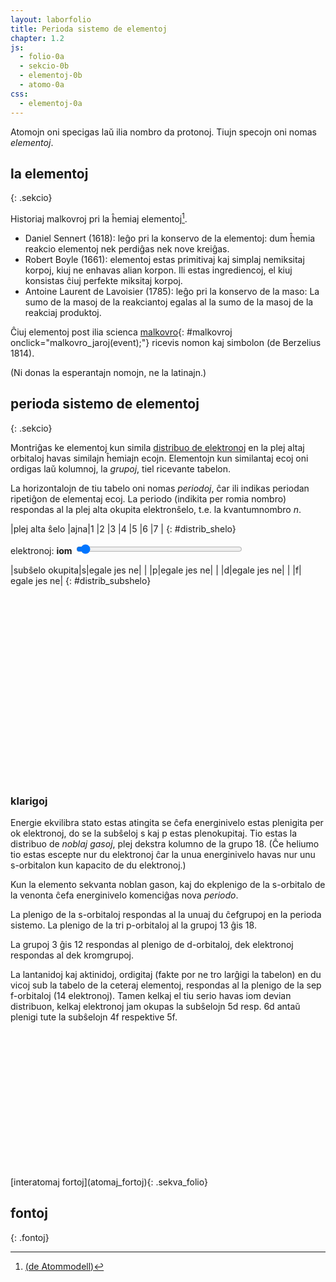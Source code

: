 ```yaml
---
layout: laborfolio
title: Perioda sistemo de elementoj
chapter: 1.2
js:
  - folio-0a
  - sekcio-0b
  - elementoj-0b
  - atomo-0a
css:
  - elementoj-0a
---
```


Atomojn oni specigas laŭ ilia nombro da protonoj. Tiujn specojn oni nomas *elementoj*.

## la elementoj
{: .sekcio}

Historiaj malkovroj pri la ĥemiaj elementoj[^C1].

- Daniel Sennert (1618): leĝo pri la konservo de la elementoj: dum ĥemia reakcio elementoj nek perdiĝas nek nove kreiĝas.
- Robert Boyle (1661): elementoj estas primitivaj kaj simplaj nemiksitaj korpoj, kiuj ne enhavas alian korpon. Ili estas ingrediencoj, el kiuj konsistas ĉiuj perfekte miksitaj korpoj.
- Antoine Laurent de Lavoisier (1785): leĝo pri la konservo de la maso: La sumo de la masoj de la reakciantoj egalas al la sumo de la masoj de la reakciaj produktoj.


Ĉiuj elementoj post ilia scienca [malkovro](#malkovroj){: #malkovroj onclick="malkovro_jaroj(event);"} ricevis 
nomon kaj simbolon (de Berzelius 1814).

<script>
lanĉe(()=>{
    const el = ĝi("#elisto");
    for (let e=1; e<21; e++) {
        el.append(kreu("span",{class: "kadro"},e))
    }
    el.append("...");
});


function malkovro_jaroj() {
    const el = ĝi("#elisto");
    const malkovroj = Elemento.laŭ_jaro().entries();
    for (e of el.children) {
        const mk = malkovroj.next().value[1];
        e.innerHTML = `${mk[0]}: <b>?</b>`;
        atributoj(e, { "data": mk[1] });
        kiam_klako(e, (event) => {
            const d = event.currentTarget;
            //const s = d.getAttribute("data");
            const elm = Elemento.smb(mk[1]);
            d.innerHTML = `${mk[0]}: <i>${elm.nomo}</i> (<span class="simb">${elm.simbolo}</span>)`;
        }); // ...klako
    } // for
}

/*
function malkovro_elementoj() {
    const el = ĝi("#elisto");
    const malkovroj = Elemento.laŭ_jaro().entries();
    for (e of el.children) {
        const mk = malkovroj.next().value;
        e.innerHTML = `${j}: <b>?>/b>`;
        const nomo = Elemento.smb(mk[1]).nomo;
        e.innerHTML = `${mk[0]}: <i>${nomo}</i> (<span class="simb">${mk[1]}</span>)`;
    }
}
*/


function simbolo(event) {
    const el = ĝi("#elisto");
    for (e of el.children) {
        //console.log(e.textContent)
        const n = parseInt(e.textContent);
        if (n) {
            const element = Elemento.nro(n);
            e.textContent = '';
            e.append(
                kreu("sup",{},n),
                kreu("span",{class: "simb"},element.simbolo)
            );
            atributoj(e,{title: element.nomo});
        }
    }
}
</script>
<style>
    #elisto .kadro {
        border: 1px solid black;
        background-color: #cce8ff;
        /* width: 3em;*/
        min-width: 2em;
        height: 2em;
        display: inline-block;
        padding-left: .5em;
        padding-right: .5em;
        margin-right: .3em;
        margin-bottom: .3em;
    }
    #elisto .simb {
        font-weight: bold;
        font-size: 18px;
    }
</style>
<div id="elisto"></div>
(Ni donas la esperantajn nomojn, ne la latinajn.)

<!--
H: hidrogeno, He: heliumo, Li: litio, Be: berilio, B: boro, C: karbono,
N: nitrogeno, O: oksigeno, F: fluoro, Ne: neono ktp.
-->


## perioda sistemo de elementoj
{: .sekcio}

Montriĝas ke elementoj kun simila [distribuo de elektronoj](elektrondistribuo) en la plej altaj orbitaloj 
havas similajn ĥemiajn ecojn. Elementojn kun similantaj ecoj oni ordigas laŭ kolumnoj,
la *grupoj*, tiel ricevante tabelon.

La horizontalojn de tiu tabelo oni nomas *periodoj*, ĉar ili indikas periodan ripetiĝon
de elementaj ecoj. La periodo (indikita per romia nombro) respondas al la plej alta okupita elektronŝelo, 
t.e. la kvantumnombro *n*.

<style>
    /*
    #spdf {
        display: grid;
        grid-template-columns: repeat(4,2em);
        grid-template-rows: auto;
        grid-template-areas: "h h h h" "n n n n";
    }
    #spdf .h {
        font-weight: bold;
    }
    */

  .emfazo_1 rect {
    fill: #000088 !important;
  }
  .emfazo_1 text {
    fill: white !important;
  }  

</style>    
<div id="spdf">
<!--
  <span class="h">s</span><span class="h">p</span><span class="h">d</span><span class="h">f</span>
  <span id="o_s">1</span><span id="o_p">-</span><span id="o_d">-</span><span id="o_f">-</span>
  -->
</div>

|plej alta ŝelo     |ajna|1 |2 |3 |4 |5 |6 |7 |
{: #distrib_shelo}

<label for="elektronoj">elektronoj:</label> <b><span id="elektronoj_info">iom</span></b>
<input type="range" id="elektronoj" style="width: 20em; max-width: 80%" min="0" max="32" value="1" onchange="aktualigo_ss()" oninput="aktualigo_ss()">

|subŝelo okupita|s|egale jes ne|
|               |p|egale jes ne|
|               |d|egale jes ne|
|               |f| egale jes ne|
{: #distrib_subshelo}


<div id="e_distrib"></div>

<script>
    let elementoj_tab = [];

    function tab_distrib() {
        //const dtab = ĝi("#distrib");

        // ebligu elekton de ŝelo
        const ŝeloj = ĝi("#distrib_shelo tr:first-of-type");
        for (const ch of ŝeloj.children) {
            if (ch !== ŝeloj.children.item(0)) {
                const v = ch.textContent.trim();
                const id = "ŝelo_"+v;
                const checked = (v == 1)? "checked" : "";
                ch.innerHTML = `<input type="radio" id="${id}" name="ŝelo" value="${v}" ${checked}></input><label for="${id}">${v}</label>`;
                kiam_klako(ch,aktualigo_ss);
            }
        }


        // ebligu elekton de subŝelo
        const sŝeloj = ĉiuj("#distrib_subshelo td:nth-child(2)");        
        for (const ch of sŝeloj) {
            const v = ch.textContent;
            ch1 = ch.nextElementSibling;
            let html = '';
            for (opt of ['egale','jes','ne']) {
                const checked = (opt == 'egale')? "checked" : "";
                html += `<input type="radio" id="ss_${v}_${opt}" name="ss_${v}" value="${opt}" ${checked}></input>`
                html += `<label for="ss_${v}_${opt}">${opt}</label>`
            } // for opt
            ch1.innerHTML = html;
        } // for ch
        kiam_klako("#distrib_subshelo input",aktualigo_ss);                    
    }
    

    // aktualigu la emfazon de elementoj elektitaj per ŝelo, subŝelo, elektronnombro
    function aktualigo_ss() {
        const ŝelo = ĝi("input[name='ŝelo']:checked");
        const ss_s = ĝi("input[name='ss_s']:checked");
        const ss_p = ĝi("input[name='ss_p']:checked");
        const ss_d = ĝi("input[name='ss_d']:checked");
        const ss_f = ĝi("input[name='ss_f']:checked");

        function edistr(smb,ŝ,sŝ,ne) {
            if (ŝ == 0 && ne==0 
                && ss_s.value == 'egale' && ss_p.value == 'egale'
                && ss_d.value == 'egale' && ss_f.value == 'egale') { 
                return true;
            }

            return Elemento.e_distr(smb,ŝ,sŝ,ne);

            // en ĉiu alia kazo
            return false;
        }

        let ŝv = 0;
        if (ŝelo && ŝelo.value >= 1 && ŝelo.value <=7) {
            ŝv = ŝelo.value;
        }

        // nombro da maksimuma elektronoj dependas de la ŝelo/periodo 
        const n_e = [32,2,8,8,18,18,32,32][ŝv];
        const enro = ĝi("#elektronoj");
        const einf = ĝi("#elektronoj_info");

        // console.log(ŝv+'-'+sŝv);
        // nombro da elektronoj dependas de la subŝelo...
        // laŭbezone adaptu la maksimumon de elektrono-elektilo
        atributoj(enro,{
            max: n_e, 
            value: Math.min(enro.value,n_e)
        });
        /*
        if (sŝv) {
            enro.removeAttribute("disabled");
        } else {
            enro.setAttribute("disabled","disabled");
        }
        */

        einf.textContent = enro.value == 0? "iom" : enro.value;

        // valoroj por subŝeloj 0: egale, jes: 1, ne: -1
        const ss_val = {jes: 1, ne: -1, egale:0};
        const sŝv = [
            ss_val[ss_s.value],
            ss_val[ss_p.value],
            ss_val[ss_d.value],
            ss_val[ss_f.value]];        

        // trakuru elementojn kaj emfazu laŭ elekto
        for (const e of ĉiuj("#periodsistemo .elm")) {
            const smb = e.id.split('_')[1];
            if (edistr(smb,ŝv,sŝv,enro.value)) {
                emfazo(e);
            } else {
                malemfazo(e);
            }
        }
    }

    // aktualigu la informon pri la elektron-distribu de elektita elemento (teksto)
    function aktualigo_distrib(smb) {
        if (smb) {
            const nomo = Elemento.smb(smb).nomo;
            const distrib = Elemento.e_distribuo(smb)
                .replace(/([spdf])(\d\d?)/g,'$1<sup>$2</sup>');
            ĝi("#e_distrib").innerHTML = `distribuo de <i>${nomo}</i> (<strong>${smb}</strong>): ${distrib}`
        } else {
            ĝi("#e_distrib").textContent = ''; // malplenigu
        }
    }


  lanĉe (() => {
    const ps = ĝi("#periodsistemo");
    Elemento.periodsistemo(ps,false,(de_smb,al_smb) => {
        malemfazo(ĝi(`#ps_${de_smb}`),"emfazo_1");
        aktualigo_distrib(al_smb);                
        if (al_smb) emfazo(ĝi(`#ps_${al_smb}`),"emfazo_1");
    });
    tab_distrib();

    // ŝargu apartan element-tabelon kun elektrondistribuoj...
    Elemento.json_element_tabelo((elmTab) => {
        //valTab = Elemento.laŭ_ŝelo(elmTab);
        elementoj_tab = elmTab;
        aktualigo_ss();
    });
  });
</script>

<style>
  .emfazo rect {
    fill: #5353FF; /* #9370DB */
  }
  .emfazo text.smb {
    fill: white;
  }
</style>
<svg id="periodsistemo"
    version="1.1" 
    xmlns="http://www.w3.org/2000/svg" 
    xmlns:xlink="http://www.w3.org/1999/xlink"
    width="100%"
    viewBox="0 0 195 115"
    tabindex="0">
</svg>

### klarigoj 

Energie ekvilibra stato estas atingita se ĉefa energinivelo estas plenigita per ok elektronoj, do se
la subŝeloj s kaj p estas plenokupitaj. Tio estas la distribuo de *noblaj gasoj*, plej dekstra kolumno de la grupo 18. 
(Ĉe heliumo tio estas escepte nur du elektronoj ĉar la unua energinivelo havas nur unu s-orbitalon kun kapacito de du elektronoj.)

Kun la elemento sekvanta noblan gason, kaj do ekplenigo de la s-orbitalo de la venonta ĉefa energinivelo
komenciĝas nova *periodo*. 

La plenigo de la s-orbitaloj respondas al la unuaj du ĉefgrupoj en la perioda sistemo. La plenigo de la 
tri p-orbitaloj al la grupoj 13 ĝis 18.

La grupoj 3 ĝis 12 respondas al plenigo de d-orbitaloj, 
dek elektronoj respondas al dek kromgrupoj.

La lantanidoj kaj aktinidoj, ordigitaj (fakte por ne tro larĝigi la tabelon) 
en du vicoj sub la tabelo de la ceteraj elementoj, 
respondas al la plenigo de la sep f-orbitaloj (14 elektronoj). Tamen kelkaj el tiu serio
havas iom devian distribuon, kelkaj elektronoj jam okupas la subŝelojn 5d resp. 6d antaŭ plenigi tute
la subŝelojn 4f respektive 5f.

<style>
    #perioda_sistemo {
        display: grid; 
        grid-template-rows: repeat(7,1.5em); 
        grid-template-columns: repeat(19,1.5em);
    }

    #perioda_sistemo_f {
        display: grid; 
        grid-template-rows: repeat(2,1.5em); 
        grid-template-columns: repeat(15,1.5em);
        margin-left: 4.5em;
        margin-top: 1em;
    }    
    
    #perioda_sistemo span {
        border: 1px solid black;
    }

    #perioda_sistemo span.c_prd,
    #perioda_sistemo_f span.c_prd  {
        border: none;
        text-align: center;
        padding-right: .5em;
    }

    #perioda_sistemo span.c_grp {
        border: none;
        text-align: center;
    }

    /* noblaj gasoj */
    #perioda_sistemo .c_ng {
        border-left: 2px dotted black;
        border-right: 2px dotted black;
    }
    #perioda_sistemo .c_s.c_ng {
        border-top: 2px dotted black;
    }
    #perioda_sistemo span:last-child.c_ng {
        border-bottom: 2px dotted black;
    }

    #perioda_sistemo .c_s {
        background-color: bisque;
    }

    #perioda_sistemo .c_p {
        background-color: darksalmon;
    }

    #perioda_sistemo .c_d {
        background-color: lightblue;
    }

    #perioda_sistemo_f .c_f {
        background-color: moccasin;
        border: 1px solid black;
    }



</style>
<div id="perioda_sistemo"></div>
<div id="perioda_sistemo_f"></div>

<script>
function perioda_sistemo() {
    const ps = ĝi("#perioda_sistemo");
    const ps_f = ĝi("#perioda_sistemo_f");
    const romia = (n) => { return ['0','I','II','III','IV','V','VI','VII'][n] };

    // grupnumeroj
    for (let g =1; g<=18; g++) {
        const r = (g==1 || g==18)? 1 : ((g>2 && g<13)? 4 : 2);
        ps.append(kreu("span",{
                class: 'c_grp',
                style: `grid-column-start:${g+1};grid-row-start:${r}`
            }, g));
    } 

    const ss = atommodelo.subŝeloIteraciilo();
    let result = ss.next();
    
    while (!result.done) {
        const n = result.value[0];
        const l = result.value[1];
        // nombro de orbitaloj sur subŝelo estas
        // 2 * l + 1, ĉar m: -l..+l
        const n_ele = 2 * (2*l+1);
        nl = atommodelo.subŝelo(result.value);
        //const subs = subŝeloj[l];

        if (l==0) { // Xs
            //komencu novan periodon
            ps.append(kreu("span",{
                class: 'c_prd',
                style: "grid-column-start:1;grid-row-start:"+(n+1)
            }, romia(n)));
        }

        // 1s - orbitalo
        if (nl == "1s") {
            ps.append(kreu("span",{
                class: "c_s",
                style: "grid-column-start:2;grid-row-start:2"
            }, "1s"));
            ps.append(kreu("span",{
                class: "c_s c_ng",
                style: "grid-column-start:19;grid-row-start:2"
            }, "1s"));
        // ceteraj s-orbitaloj
        } else if (l==0) { // Xs
            for (let i=0; i<n_ele; i++) {
                ps.append(kreu("span",{
                    class: 'c_s',
                    style: "grid-column-start:" + (i+2) + ";grid-row-start:" + (n+1)
                }, nl));
            } // for
        // p-orbitaloj
        } else if (l==1) { // Xp
            for (let i=0; i<n_ele; i++) {
                ps.append(kreu("span",{
                    class: i+1 == 6? 'c_p c_ng' : 'c_p',
                    style: "grid-column-start:" + (i+14) + ";grid-row-start:" + (n+1)
                }, nl));
            }
        // d-orbitaloj
        } else if (l==2) { // Xd
            for (let i=0; i<n_ele; i++) {
                ps.append(kreu("span",{
                    class: 'c_d',
                    style: "grid-column-start:" + (i+4) + ";grid-row-start:" + (n+2)
                }, nl));
            }        

        // f-orbitaloj
        } else if (l==3) { // Xf
            // periodo
            ps_f.append(kreu("span",{
                class: 'c_prd',
                style: "grid-column-start:1;grid-row-start:" + (n-3)
            }, romia(n+2)));

            for (let i=0; i<n_ele; i++) {
                ps_f.append(kreu("span",{
                    class: 'c_f',
                    style: "grid-column-start:" + (i+2) + ";grid-row-start:" + (n-3)
                }, nl));
            }
        }

        result = ss.next();
    }
}

perioda_sistemo();
</script>

<h2></h2>
[interatomaj fortoj](atomaj_fortoj){: .sekva_folio}

## fontoj
{: .fontoj}

[^C1]: [(de Atommodell)](https://www.chemie.de/lexikon/Atommodell.html#:~:text=Ein%20Atommodell%20ist%20ein%20Modell,erkl%C3%A4ren%2C%20wurden%20aber%20auch%20komplizierter.)